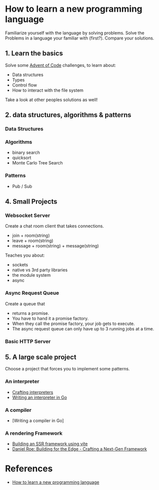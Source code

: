 # How to learn a new programming language

Familiarize yourself with the language by solving problems.
Solve the Problems in a language your familiar with (first?).
Compare your solutions.

## 1. Learn the basics

Solve some [Advent of Code](https://adventofcode.com/) challenges, to learn about:

- Data structures
- Types
- Control flow
- How to interact with the file system

Take a look at other peoples solutions as well!

## 2. data structures, algorithms & patterns

### Data Structures

### Algorithms

- binary search
- quicksort
- Monte Carlo Tree Search

### Patterns

- Pub / Sub

## 4. Small Projects

### Websocket Server

Create a chat room client that takes connections.

- join + room(string)
- leave + room(string)
- message + room(string) + message(string)

Teaches you about:

- sockets
- native vs 3rd party libraries
- the module system
- async

### Async Request Queue

Create a queue that

- returns a promise.
- You have to hand it a promise factory.
- When they call the promise factory, your job gets to execute.
- The async request queue can only have up to 3 running jobs at a time.

### Basic HTTP Server

## 5. A large scale project

Choose a project that forces you to implement some patterns.

### An interpreter

- [Crafting interpreters](http://craftinginterpreters.com/)
- [Writing an interpreter in Go](https://interpreterbook.com/)

### A compiler

- [Writing a compiler in Go]

### A rendering Framework

- [Building an SSR framework using vite](https://zach.codes/building-an-ssr-framework-using-vite-prisma/)
- [Daniel Roe: Building for the Edge - Crafting a Next-Gen Framework](https://www.youtube.com/watch?v=hdHLU0qHKhA)

# References

- [How to learn a new programming language](https://www.youtube.com/watch?v=E8cM12jRH7k)
